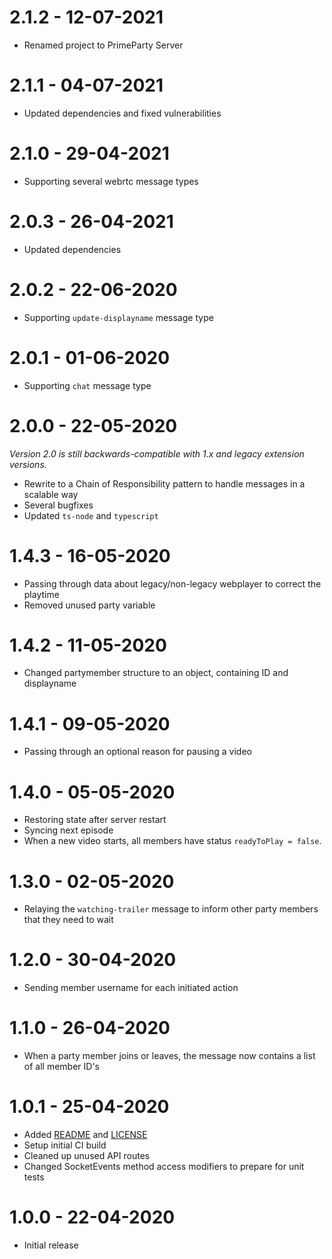 # 2.1.2 - 12-07-2021
- Renamed project to PrimeParty Server

# 2.1.1 - 04-07-2021
- Updated dependencies and fixed vulnerabilities

# 2.1.0 - 29-04-2021
- Supporting several webrtc message types

# 2.0.3 - 26-04-2021
- Updated dependencies

# 2.0.2 - 22-06-2020
- Supporting `update-displayname` message type

# 2.0.1 - 01-06-2020
- Supporting `chat` message type

# 2.0.0 - 22-05-2020
*Version 2.0 is still backwards-compatible with 1.x and legacy extension versions.*
- Rewrite to a Chain of Responsibility pattern to handle messages in a scalable way
- Several bugfixes
- Updated `ts-node` and `typescript`

# 1.4.3 - 16-05-2020
- Passing through data about legacy/non-legacy webplayer to correct the playtime
- Removed unused party variable

# 1.4.2 - 11-05-2020
- Changed partymember structure to an object, containing ID and displayname

# 1.4.1 - 09-05-2020
- Passing through an optional reason for pausing a video

# 1.4.0 - 05-05-2020
- Restoring state after server restart
- Syncing next episode
- When a new video starts, all members have status `readyToPlay = false`.

# 1.3.0 - 02-05-2020
- Relaying the `watching-trailer` message to inform other party members that they need to wait

# 1.2.0 - 30-04-2020
- Sending member username for each initiated action

# 1.1.0 - 26-04-2020
- When a party member joins or leaves, the message now contains a list of all member ID's

# 1.0.1 - 25-04-2020
- Added [README](README.md) and [LICENSE](LICENSE)
- Setup initial CI build
- Cleaned up unused API routes
- Changed SocketEvents method access modifiers to prepare for unit tests

# 1.0.0 - 22-04-2020
- Initial release
